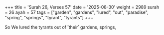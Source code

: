 +++
title = 'Surah 26, Verses 57'
date = '2025-08-30'
weight = 2989
surah = 26
ayah = 57
tags = ["garden", "gardens", "lured", "out", "paradise", "spring", "springs", "tyrant", "tyrants"]
+++

So We lured the tyrants out of ˹their˺ gardens, springs,